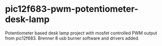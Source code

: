 # pic12f683-pwm-potentiometer-desk-lamp
Potentiometer based desk lamp project with mosfet controlled PWM output from pic12f683.
Brenner 8 usb burner software and drivers added.


